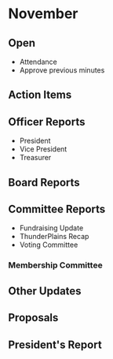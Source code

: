 # November

## Open
* Attendance
* Approve previous minutes

## Action Items

## Officer Reports
* President
* Vice President
* Treasurer

## Board Reports

## Committee Reports
* Fundraising Update
* ThunderPlains Recap
* Voting Committee

### Membership Committee

## Other Updates

## Proposals

## President's Report 
